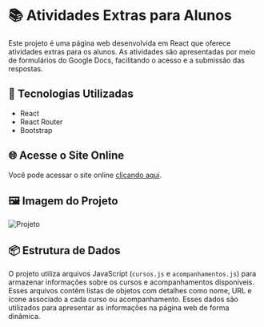 # 📚 Atividades Extras para Alunos

Este projeto é uma página web desenvolvida em React que oferece atividades extras para os alunos. As atividades são apresentadas por meio de formulários do Google Docs, facilitando o acesso e a submissão das respostas.

## 🚀 Tecnologias Utilizadas

- React
- React Router
- Bootstrap

## 🌐 Acesse o Site Online

Você pode acessar o site online [clicando aqui](https://leticiatrindade.github.io/atividades/).

## 🖼️ Imagem do Projeto

![Projeto](https://github.com/LeticiaTrindade/atividades/assets/61462194/67fa7c92-fab1-444e-92d5-77872bf849b4)

## 📦 Estrutura de Dados

O projeto utiliza arquivos JavaScript (`cursos.js` e `acompanhamentos.js`) para armazenar informações sobre os cursos e acompanhamentos disponíveis. Esses arquivos contêm listas de objetos com detalhes como nome, URL e ícone associado a cada curso ou acompanhamento. Esses dados são utilizados para apresentar as informações na página web de forma dinâmica.
